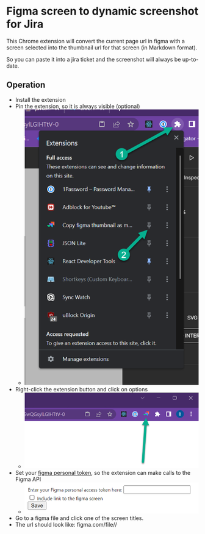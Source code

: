# Figma screen to dynamic screenshot for Jira

This Chrome extension will convert the current page url in figma with a screen selected
into the thumbnail url for that screen (in Markdown format).

So you can paste it into a jira ticket and the screenshot will always be up-to-date.

## Operation

* Install the extension
* Pin the extension, so it is always visible (optional)
  * ![Shows arrow pointing to the extensions button in chrome and an arrow pointing to the pin extension button](readme_assets/pin-extension.png)
* Right-click the extension button and click on options
  * ![icon in chrome with arrow pointing to it](readme_assets/extension-icon.png)
* Set your [figma personal token](https://help.figma.com/hc/en-us/articles/8085703771159-Manage-personal-access-tokens), so the extension can make calls to the Figma API
  * ![screenshot of the options screen containing the figma token input field, a checkbox to include the link and a save button](readme_assets/options.png)
* Go to a figma file and click one of the screen titles.
* The url should look like: figma.com/file/<fileKey>/<title>?node-id=<nodeId>
* Click the extension button. You should see the notification that the copy was successful:
  * ![Screenshot showing a successful notification after a copy to clipboard operation succeeded](readme_assets/notification.png)


The copied code will look like:
```markdown
![figma screen](https://figma-alpha-api.s3.us-west-2.amazonaws.com/images/<imageId>)
https://www.figma.com/file/<fileKey>/<title>?node-id=<nodeId>
```
